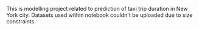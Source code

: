 This is modelling project related to prediction of taxi trip duration in New York city.
Datasets used within notebook couldn't be uploaded due to size constraints.

